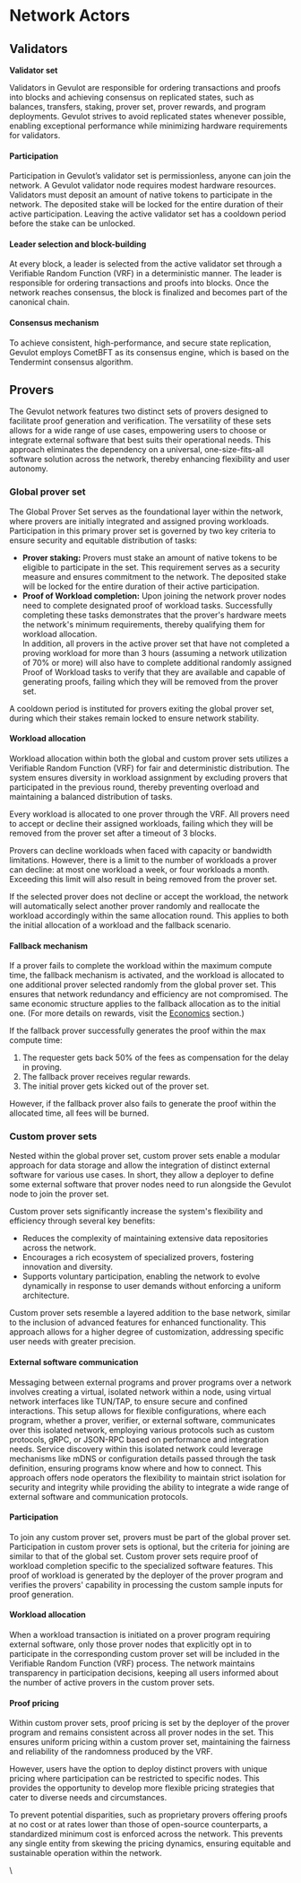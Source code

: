 # Network Actors

## **Validators**

**Validator set**

Validators in Gevulot are responsible for ordering transactions and proofs into blocks and achieving consensus on replicated states, such as balances, transfers, staking, prover set, prover rewards, and program deployments. Gevulot strives to avoid replicated states whenever possible, enabling exceptional performance while minimizing hardware requirements for validators.

#### **Participation**

Participation in Gevulot’s validator set is permissionless, anyone can join the network. A Gevulot validator node requires modest hardware resources. Validators must deposit an amount of native tokens to participate in the network. The deposited stake will be locked for the entire duration of their active participation. Leaving the active validator set has a cooldown period before the stake can be unlocked.

#### **Leader selection and block-building**

At every block, a leader is selected from the active validator set through a Verifiable Random Function (VRF) in a deterministic manner. The leader is responsible for ordering transactions and proofs into blocks. Once the network reaches consensus, the block is finalized and becomes part of the canonical chain.

#### **Consensus mechanism**

To achieve consistent, high-performance, and secure state replication, Gevulot employs CometBFT as its consensus engine, which is based on the Tendermint consensus algorithm.

## Provers

The Gevulot network features two distinct sets of provers designed to facilitate proof generation and verification. The versatility of these sets allows for a wide range of use cases, empowering users to choose or integrate external software that best suits their operational needs. This approach eliminates the dependency on a universal, one-size-fits-all software solution across the network, thereby enhancing flexibility and user autonomy.&#x20;

### **Global prover set**

The Global Prover Set serves as the foundational layer within the network, where provers are initially integrated and assigned proving workloads. Participation in this primary prover set is governed by two key criteria to ensure security and equitable distribution of tasks:

* **Prover staking:** Provers must stake an amount of native tokens to be eligible to participate in the set. This requirement serves as a security measure and ensures commitment to the network. The deposited stake will be locked for the entire duration of their active participation.&#x20;
* **Proof of Workload completion:** Upon joining the network prover nodes need to complete designated proof of workload tasks. Successfully completing these tasks demonstrates that the prover's hardware meets the network's minimum requirements, thereby qualifying them for workload allocation. \
  In addition, all provers in the active prover set that have not completed a proving workload for more than 3 hours (assuming a network utilization of 70% or more) will also have to complete additional randomly assigned Proof of Workload tasks to verify that they are available and capable of generating proofs, failing which they will be removed from the prover set.

A cooldown period is instituted for provers exiting the global prover set, during which their stakes remain locked to ensure network stability.

#### **Workload allocation**

Workload allocation within both the global and custom prover sets utilizes a Verifiable Random Function (VRF) for fair and deterministic distribution. The system ensures diversity in workload assignment by excluding provers that participated in the previous round, thereby preventing overload and maintaining a balanced distribution of tasks.

Every workload is allocated to one prover through the VRF. All provers need to accept or decline their assigned workloads, failing which they will be removed from the prover set after a timeout of 3 blocks.

Provers can decline workloads when faced with capacity or bandwidth limitations. However, there is a limit to the number of workloads a prover can decline: at most one workload a week, or four workloads a month. Exceeding this limit will also result in being removed from the prover set.&#x20;

If the selected prover does not decline or accept the workload, the network will automatically select another prover randomly and reallocate the workload accordingly within the same allocation round. This applies to both the initial allocation of a workload and the fallback scenario.

#### **Fallback mechanism**

If a prover fails to complete the workload within the maximum compute time, the fallback mechanism is activated, and the workload is allocated to one additional prover selected randomly from the global prover set. This ensures that network redundancy and efficiency are not compromised. The same economic structure applies to the fallback allocation as to the initial one. (For more details on rewards, visit the [Economics](fees.md) section.)

If the fallback prover successfully generates the proof within the max compute time:&#x20;

1. The requester gets back 50% of the fees as compensation for the delay in proving.
2. The fallback prover receives regular rewards.&#x20;
3. The initial prover gets kicked out of the prover set.&#x20;

However, if the fallback prover also fails to generate the proof within the allocated time, all fees will be burned.&#x20;

### **Custom prover sets**

Nested within the global prover set, custom prover sets enable a modular approach for data storage and allow the integration of distinct external software for various use cases. In short, they allow a deployer to define some external software that prover nodes need to run alongside the Gevulot node to join the prover set.

Custom prover sets significantly increase the system's flexibility and efficiency through several key benefits:

* Reduces the complexity of maintaining extensive data repositories across the network.
* Encourages a rich ecosystem of specialized provers, fostering innovation and diversity.
* Supports voluntary participation, enabling the network to evolve dynamically in response to user demands without enforcing a uniform architecture.

Custom prover sets resemble a layered addition to the base network, similar to the inclusion of advanced features for enhanced functionality. This approach allows for a higher degree of customization, addressing specific user needs with greater precision.

#### **External software communication**

Messaging between external programs and prover programs over a network involves creating a virtual, isolated network within a node, using virtual network interfaces like TUN/TAP, to ensure secure and confined interactions. This setup allows for flexible configurations, where each program, whether a prover, verifier, or external software, communicates over this isolated network, employing various protocols such as custom protocols, gRPC, or JSON-RPC based on performance and integration needs. Service discovery within this isolated network could leverage mechanisms like mDNS or configuration details passed through the task definition, ensuring programs know where and how to connect. This approach offers node operators the flexibility to maintain strict isolation for security and integrity while providing the ability to integrate a wide range of external software and communication protocols.

#### Participation

To join any custom prover set, provers must be part of the global prover set. Participation in custom prover sets is optional, but the criteria for joining are similar to that of the global set. Custom prover sets require proof of workload completion specific to the specialized software features. This proof of workload is generated by the deployer of the prover program and verifies the provers' capability in processing the custom sample inputs for proof generation.

#### **Workload allocation**

When a workload transaction is initiated on a prover program requiring external software, only those prover nodes that explicitly opt in to participate in the corresponding custom prover set will be included in the Verifiable Random Function (VRF) process. The network maintains transparency in participation decisions, keeping all users informed about the number of active provers in the custom prover sets.

#### Proof pricing

Within custom prover sets, proof pricing is set by the deployer of the prover program and remains consistent across all prover nodes in the set. This ensures uniform pricing within a custom prover set, maintaining the fairness and reliability of the randomness produced by the VRF.&#x20;

However, users have the option to deploy distinct provers with unique pricing where participation can be restricted to specific nodes. This provides the opportunity to develop more flexible pricing strategies that cater to diverse needs and circumstances.

To prevent potential disparities, such as proprietary provers offering proofs at no cost or at rates lower than those of open-source counterparts, a standardized minimum cost is enforced across the network. This prevents any single entity from skewing the pricing dynamics, ensuring equitable and sustainable operation within the network.

\
